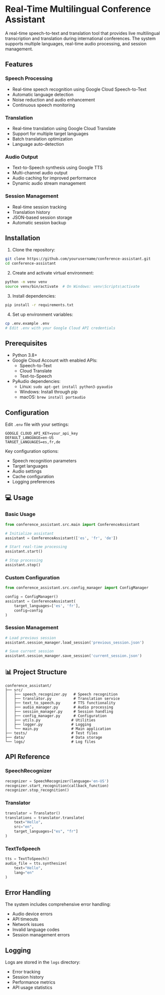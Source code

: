 # Real-Time Multilingual Conference Assistant

A real-time speech-to-text and translation tool that provides live multilingual transcription and translation during international conferences. The system supports multiple languages, real-time audio processing, and session management.

## Features

### Speech Processing
- Real-time speech recognition using Google Cloud Speech-to-Text
- Automatic language detection
- Noise reduction and audio enhancement
- Continuous speech monitoring

### Translation
- Real-time translation using Google Cloud Translate
- Support for multiple target languages
- Batch translation optimization
- Language auto-detection

### Audio Output
- Text-to-Speech synthesis using Google TTS
- Multi-channel audio output
- Audio caching for improved performance
- Dynamic audio stream management

### Session Management
- Real-time session tracking
- Translation history
- JSON-based session storage
- Automatic session backup

## Installation

1. Clone the repository:
```bash
git clone https://github.com/yourusername/conference-assistant.git
cd conference-assistant
```

2. Create and activate virtual environment:
```bash
python -m venv venv
source venv/bin/activate  # On Windows: venv\Scripts\activate
```

3. Install dependencies:
```bash
pip install -r requirements.txt
```

4. Set up environment variables:
```bash
cp .env.example .env
# Edit .env with your Google Cloud API credentials
```

## Prerequisites

- Python 3.8+
- Google Cloud Account with enabled APIs:
  - Speech-to-Text
  - Cloud Translate
  - Text-to-Speech
- PyAudio dependencies:
  - Linux: `sudo apt-get install python3-pyaudio`
  - Windows: Install through pip
  - macOS: `brew install portaudio`

## Configuration

Edit `.env` file with your settings:
```env
GOOGLE_CLOUD_API_KEY=your_api_key
DEFAULT_LANGUAGE=en-US
TARGET_LANGUAGES=es,fr,de
```

Key configuration options:
- Speech recognition parameters
- Target languages
- Audio settings
- Cache configuration
- Logging preferences

## 💻 Usage

### Basic Usage
```python
from conference_assistant.src.main import ConferenceAssistant

# Initialize assistant
assistant = ConferenceAssistant(['es', 'fr', 'de'])

# Start real-time processing
assistant.start()

# Stop processing
assistant.stop()
```

### Custom Configuration
```python
from conference_assistant.src.config_manager import ConfigManager

config = ConfigManager()
assistant = ConferenceAssistant(
    target_languages=['es', 'fr'],
    config=config
)
```

### Session Management
```python
# Load previous session
assistant.session_manager.load_session('previous_session.json')

# Save current session
assistant.session_manager.save_session('current_session.json')
```

## 📊 Project Structure
```
conference_assistant/
├── src/
│   ├── speech_recognizer.py   # Speech recognition
│   ├── translator.py          # Translation service
│   ├── text_to_speech.py      # TTS functionality
│   ├── audio_manager.py       # Audio processing
│   ├── session_manager.py     # Session handling
│   ├── config_manager.py      # Configuration
│   ├── utils.py              # Utilities
│   ├── logger.py             # Logging
│   └── main.py               # Main application
├── tests/                    # Test files
├── data/                     # Data storage
└── logs/                     # Log files
```

## API Reference

### SpeechRecognizer
```python
recognizer = SpeechRecognizer(language='en-US')
recognizer.start_recognition(callback_function)
recognizer.stop_recognition()
```

### Translator
```python
translator = Translator()
translations = translator.translate(
    text="Hello",
    src="en",
    target_languages=["es", "fr"]
)
```

### TextToSpeech
```python
tts = TextToSpeech()
audio_file = tts.synthesize(
    text="Hello",
    lang="en"
)
```

## Error Handling

The system includes comprehensive error handling:
- Audio device errors
- API timeouts
- Network issues
- Invalid language codes
- Session management errors

## Logging

Logs are stored in the `logs` directory:
- Error tracking
- Session history
- Performance metrics
- API usage statistics

